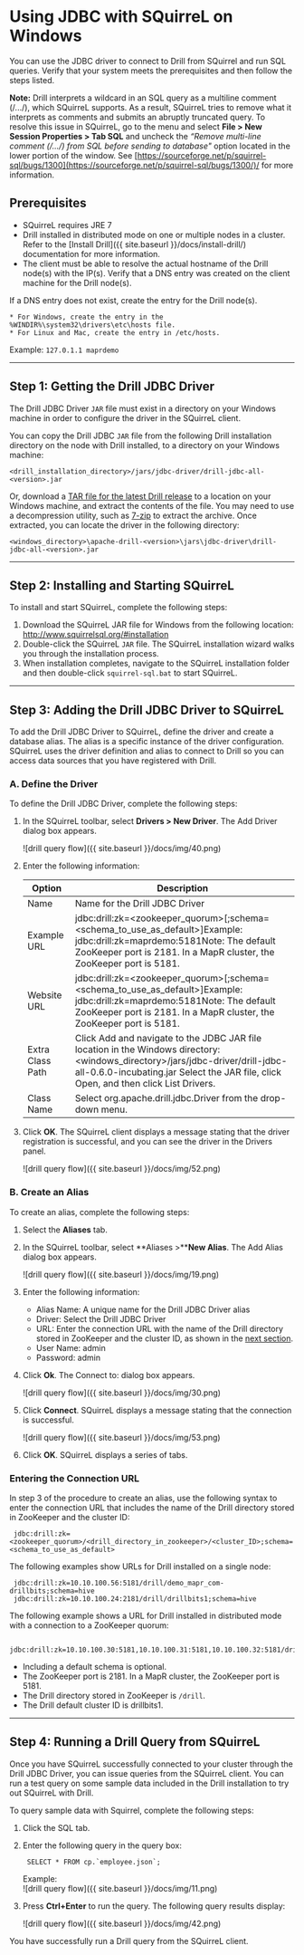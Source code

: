 # Using JDBC with SQuirreL on Windows
You can use the JDBC driver to connect to Drill from SQuirrel and run SQL queries. Verify that your system meets the prerequisites and then follow the steps listed.  

**Note:** Drill interprets a wildcard in an SQL query as a multiline comment (/.../), which SQuirreL supports. As a result, SQuirreL tries to remove what it interprets as comments and submits an abruptly truncated query. To resolve this issue in SQuirreL, go to the menu and select **File > New Session Properties > Tab SQL** and uncheck the *“Remove multi-line comment (/.../) from SQL before sending to database"* option located in the lower portion of the window. See [https://sourceforge.net/p/squirrel-sql/bugs/1300](https://sourceforge.net/p/squirrel-sql/bugs/1300/)/ for more information. 

## Prerequisites

  * SQuirreL requires JRE 7
  * Drill installed in distributed mode on one or multiple nodes in a cluster. Refer to the [Install Drill]({{ site.baseurl }}/docs/install-drill/) documentation for more information.
  * The client must be able to resolve the actual hostname of the Drill node(s) with the IP(s). Verify that a DNS entry was created on the client machine for the Drill node(s).
     
If a DNS entry does not exist, create the entry for the Drill node(s).

    * For Windows, create the entry in the %WINDIR%\system32\drivers\etc\hosts file.
    * For Linux and Mac, create the entry in /etc/hosts.  
<drill-machine-IP> <drill-machine-hostname>
    Example: `127.0.1.1 maprdemo`

----------

## Step 1: Getting the Drill JDBC Driver

The Drill JDBC Driver `JAR` file must exist in a directory on your Windows
machine in order to configure the driver in the SQuirreL client.

You can copy the Drill JDBC `JAR` file from the following Drill installation
directory on the node with Drill installed, to a directory on your Windows
machine:

    <drill_installation_directory>/jars/jdbc-driver/drill-jdbc-all-<version>.jar

Or, download a [TAR file for the latest Drill release](http://apache.osuosl.org/drill/) to a location on your Windows machine, and extract the contents of the file. You may need to use a decompression utility, such as [7-zip](http://www.7-zip.org/) to extract the archive. Once extracted, you can locate the driver in the following directory:

    <windows_directory>\apache-drill-<version>\jars\jdbc-driver\drill-jdbc-all-<version>.jar

----------

## Step 2: Installing and Starting SQuirreL

To install and start SQuirreL, complete the following steps:

  1. Download the SQuirreL JAR file for Windows from the following location:  
<http://www.squirrelsql.org/#installation>
  2. Double-click the SQuirreL `JAR` file. The SQuirreL installation wizard walks you through the installation process.
  3. When installation completes, navigate to the SQuirreL installation folder and then double-click `squirrel-sql.bat` to start SQuirreL.

----------

## Step 3: Adding the Drill JDBC Driver to SQuirreL

To add the Drill JDBC Driver to SQuirreL, define the driver and create a
database alias. The alias is a specific instance of the driver configuration.
SQuirreL uses the driver definition and alias to connect to Drill so you can
access data sources that you have registered with Drill.

### A. Define the Driver

To define the Drill JDBC Driver, complete the following steps:

1. In the SQuirreL toolbar, select **Drivers > New Driver**. The Add Driver dialog box appears.
  
    ![drill query flow]({{ site.baseurl }}/docs/img/40.png)

2. Enter the following information:

    | Option           | Description                                                                                                                                                                                                          |
    |------------------|----------------------------------------------------------------------------------------------------------------------------------------------------------------------------------------------------------------------|
    | Name             | Name for the Drill JDBC Driver                                                                                                                                                                                       |
    | Example URL      | jdbc:drill:zk=<zookeeper_quorum>[;schema=<schema_to_use_as_default>]Example: jdbc:drill:zk=maprdemo:5181Note: The default ZooKeeper port is 2181. In a MapR cluster, the ZooKeeper port is 5181.                     |
    | Website URL      | jdbc:drill:zk=<zookeeper_quorum>[;schema=<schema_to_use_as_default>]Example: jdbc:drill:zk=maprdemo:5181Note: The default ZooKeeper port is 2181. In a MapR cluster, the ZooKeeper port is 5181.                     |
    | Extra Class Path | Click Add and navigate to the JDBC JAR file location in the Windows directory:<windows_directory>/jars/jdbc-driver/drill-jdbc-all-0.6.0-incubating.jar Select the JAR file, click Open, and then click List Drivers. |
    | Class Name       | Select org.apache.drill.jdbc.Driver from the drop-down menu.                                                                                                                                                         |
  
3. Click **OK**. The SQuirreL client displays a message stating that the driver registration is successful, and you can see the driver in the Drivers panel.  

   ![drill query flow]({{ site.baseurl }}/docs/img/52.png)

### B. Create an Alias

To create an alias, complete the following steps:

1. Select the **Aliases** tab.
2. In the SQuirreL toolbar, select **Aliases >****New Alias**. The Add Alias dialog box appears.
    
    ![drill query flow]({{ site.baseurl }}/docs/img/19.png)
    
3. Enter the following information:  

   * Alias Name: A unique name for the Drill JDBC Driver alias  
   * Driver: Select the Drill JDBC Driver  
   * URL: Enter the connection URL with the name of the Drill directory stored in ZooKeeper and the cluster ID, as shown in the [next section]({{site.baseurl}}/docs/using-jdbc-with-squirrel-on-windows/#entering-the-connection-url).  
   * User Name: admin  
   * Password: admin  

4. Click **Ok**. The Connect to: dialog box appears.  

    ![drill query flow]({{ site.baseurl }}/docs/img/30.png)
   
5. Click **Connect**. SQuirreL displays a message stating that the connection is successful.
  
    ![drill query flow]({{ site.baseurl }}/docs/img/53.png)
     
6. Click **OK**. SQuirreL displays a series of tabs.

### Entering the Connection URL  
In step 3 of the procedure to create an alias, use the following syntax to enter the connection URL that includes the name of the Drill directory stored in ZooKeeper and the cluster ID:  

     jdbc:drill:zk=<zookeeper_quorum>/<drill_directory_in_zookeeper>/<cluster_ID>;schema=<schema_to_use_as_default>

The following examples show URLs for Drill installed on a single node:

     jdbc:drill:zk=10.10.100.56:5181/drill/demo_mapr_com-drillbits;schema=hive
     jdbc:drill:zk=10.10.100.24:2181/drill/drillbits1;schema=hive

The following example shows a URL for Drill installed in distributed mode with a connection to a ZooKeeper quorum:
 
     jdbc:drill:zk=10.10.100.30:5181,10.10.100.31:5181,10.10.100.32:5181/drill/drillbits1;schema=hive

* Including a default schema is optional.
* The ZooKeeper port is 2181. In a MapR cluster, the ZooKeeper port is 5181.
* The Drill directory stored in ZooKeeper is `/drill`.
* The Drill default cluster ID is drillbits1.

----------

## Step 4: Running a Drill Query from SQuirreL

Once you have SQuirreL successfully connected to your cluster through the
Drill JDBC Driver, you can issue queries from the SQuirreL client. You can run
a test query on some sample data included in the Drill installation to try out
SQuirreL with Drill.

To query sample data with Squirrel, complete the following steps:

1. Click the SQL tab.
2. Enter the following query in the query box:   
   
        SELECT * FROM cp.`employee.json`;
          
     Example:  
     ![drill query flow]({{ site.baseurl }}/docs/img/11.png)

3. Press **Ctrl+Enter** to run the query. The following query results display: 
  
     ![drill query flow]({{ site.baseurl }}/docs/img/42.png) 

You have successfully run a Drill query from the SQuirreL client.



